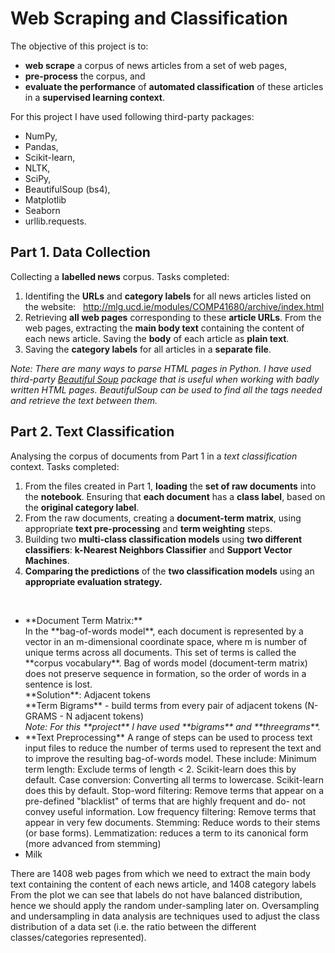 # Web Scraping and Classification

The objective of this project is to:

* **web scrape** a corpus of news articles from a set of web pages,
* **pre-process** the corpus, and
* **evaluate the performance** of **automated classification** of these articles in a **supervised learning context**.

For this project I have used following third-party packages: 
* NumPy, 
* Pandas,
* Scikit-learn, 
* NLTK, 
* SciPy, 
* BeautifulSoup (bs4),
* Matplotlib
* Seaborn
* urllib.requests.

## Part 1. Data Collection
Collecting a **labelled news** corpus. Tasks completed:
1. Identifing the **URLs** and **category labels** for all news articles listed on the website:   http://mlg.ucd.ie/modules/COMP41680/archive/index.html 
2. Retrieving **all web pages** corresponding to these **article URLs**. From the web pages, extracting the **main body text** containing the content of each news article. Saving the **body** of each article as **plain text**.
3. Saving the **category labels** for all articles in a **separate file**. <br>

<i> Note: There are many ways to parse HTML pages in Python. I have used third-party <a href="https://www.crummy.com/software/BeautifulSoup/">Beautiful Soup</a> package that is useful when working with badly written HTML pages. BeautifulSoup can be used to find all the tags needed and retrieve the text between them.</i>

## Part 2. Text Classification
Analysing the corpus of documents from Part 1 in a *text classification* context. Tasks completed:
1. From the files created in Part 1, **loading** the **set of raw documents** into the **notebook**. Ensuring that **each document** has a **class label**, based on the **original category label**.
2. From the raw documents, creating a **document-term matrix**, using appropriate **text pre-processing** and **term weighting** steps.
3. Building two **multi-class classification models** using **two different classifiers**: **k-Nearest Neighbors Classifier** and **Support Vector Machines**.
4. **Comparing the predictions** of the **two classification models** using an **appropriate evaluation strategy.** 
<br>


<ul>
  <li>**Document Term Matrix:**<br>
In the **bag-of-words model**, each document is represented by a vector in an m-dimensional coordinate space, where m is number of unique terms across all documents. This set of terms is called the **corpus vocabulary**. 
Bag of words model (document-term matrix) does not preserve sequence in formation, so the order of words in a sentence is lost.<br> 
**Solution**: Adjacent tokens<br>
**Term Bigrams** - build terms from every pair of adjacent tokens (N-GRAMS - N adjacent tokens)<br>
<i> Note: For this **project** I have used **bigrams** and **threegrams**.</i></li>
  <li>**Text Preprocessing**
A range of steps can be used to process text input files to reduce the number of terms used to represent the text and to improve the resulting bag-of-words model. These include:
Minimum term length: Exclude terms of length < 2. Scikit-learn does this by default.
Case conversion: Converting all terms to lowercase. Scikit-learn does this by default.
Stop-word filtering: Remove terms that appear on a pre-defined "blacklist" of terms that are highly frequent and do- not convey useful information.
Low frequency filtering: Remove terms that appear in very few documents.
Stemming: Reduce words to their stems (or base forms).
Lemmatization: reduces a term to its canonical form (more advanced from stemming) </li>
  <li>Milk</li>
</ul>







There are 1408 web pages from which we need to extract the main body text containing the content of each news article, and 1408 category labels
From the plot we can see that labels do not have balanced distribution, hence we should apply the random under-sampling later on. Oversampling and undersampling in data analysis are techniques used to adjust the class distribution of a data set (i.e. the ratio between the different classes/categories represented).
